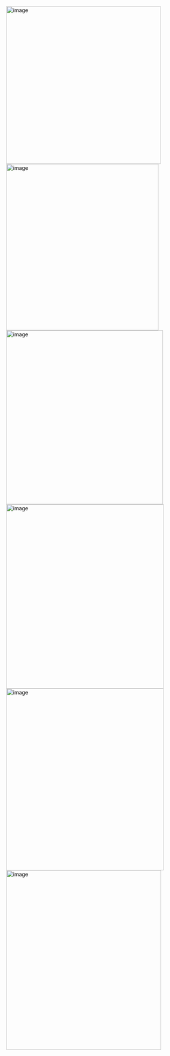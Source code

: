 <img width="411" height="419" alt="image" src="https://github.com/user-attachments/assets/e9388c56-81a0-4258-9a47-f5f05470a33c" />
<img width="405" height="442" alt="image" src="https://github.com/user-attachments/assets/4050c5a6-2ae8-4a77-b372-47902d98f309" />
<img width="417" height="462" alt="image" src="https://github.com/user-attachments/assets/395b97c2-6b71-40a5-9a1a-d2dcdaeacc94" />
<img width="419" height="489" alt="image" src="https://github.com/user-attachments/assets/5cce3c3b-0058-4a74-81a4-a7318af6bdfd" />
<img width="419" height="483" alt="image" src="https://github.com/user-attachments/assets/8524ba53-d049-4f33-8860-e5af44c3aba8" />
<img width="412" height="477" alt="image" src="https://github.com/user-attachments/assets/644acbda-1c79-4229-943c-ba8b9ac3ae75" />
